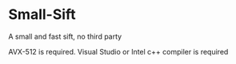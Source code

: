 # Small-Sift
A small and fast sift, no third party

AVX-512 is required.
Visual Studio or Intel c++ compiler is required

